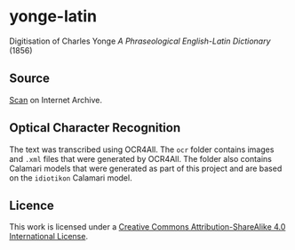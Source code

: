 # yonge-latin
Digitisation of Charles Yonge _A Phraseological English-Latin Dictionary_ (1856)

## Source
[Scan](https://archive.org/details/younge-c.-a-phraseological-latin-english-dictionary-1855/YOUNGE%2C%20C.%20-%20A%20Phraseological%20English%20-%20Latin%20Dictionary%20%5B1855%5D/) on Internet Archive.

## Optical Character Recognition
The text was transcribed using OCR4All. The ```ocr``` folder contains images and ```.xml``` files that were generated by OCR4All. The folder also contains Calamari models that were generated as part of this project and are based on the ```idiotikon``` Calamari model. 

## Licence
This work is licensed under a [Creative Commons Attribution-ShareAlike 4.0 International License](http://creativecommons.org/licenses/by-sa/4.0/).
